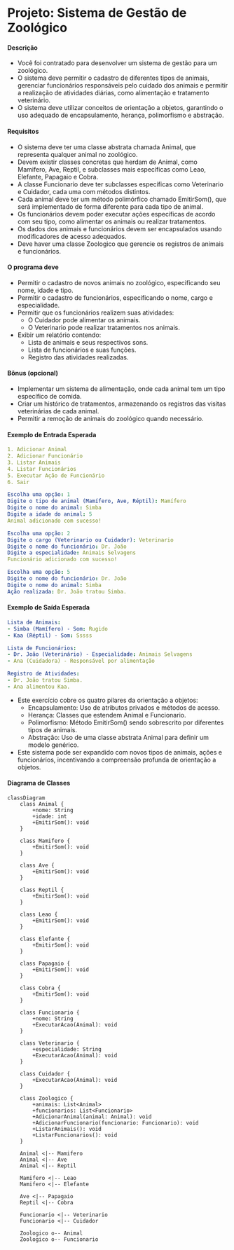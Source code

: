 # Projeto: Sistema de Gestão de Zoológico

#### Descrição

- Você foi contratado para desenvolver um sistema de gestão para um zoológico. 
- O sistema deve permitir o cadastro de diferentes tipos de animais, gerenciar funcionários responsáveis pelo cuidado dos animais e permitir a realização de atividades diárias, como alimentação e tratamento veterinário. 
- O sistema deve utilizar conceitos de orientação a objetos, garantindo o uso adequado de encapsulamento, herança, polimorfismo e abstração.

#### Requisitos

- O sistema deve ter uma classe abstrata chamada Animal, que representa qualquer animal no zoológico.
- Devem existir classes concretas que herdam de Animal, como Mamifero, Ave, Reptil, e subclasses mais específicas como Leao, Elefante, Papagaio e Cobra.
- A classe Funcionario deve ter subclasses específicas como Veterinario e Cuidador, cada uma com métodos distintos.
- Cada animal deve ter um método polimórfico chamado EmitirSom(), que será implementado de forma diferente para cada tipo de animal.
- Os funcionários devem poder executar ações específicas de acordo com seu tipo, como alimentar os animais ou realizar tratamentos.
- Os dados dos animais e funcionários devem ser encapsulados usando modificadores de acesso adequados.
- Deve haver uma classe Zoologico que gerencie os registros de animais e funcionários.

#### O programa deve

- Permitir o cadastro de novos animais no zoológico, especificando seu nome, idade e tipo.
- Permitir o cadastro de funcionários, especificando o nome, cargo e especialidade.
- Permitir que os funcionários realizem suas atividades:
    - O Cuidador pode alimentar os animais.
    - O Veterinario pode realizar tratamentos nos animais.
- Exibir um relatório contendo:
    - Lista de animais e seus respectivos sons.
    - Lista de funcionários e suas funções.
    - Registro das atividades realizadas.

#### Bônus (opcional)

- Implementar um sistema de alimentação, onde cada animal tem um tipo específico de comida.
- Criar um histórico de tratamentos, armazenando os registros das visitas veterinárias de cada animal.
- Permitir a remoção de animais do zoológico quando necessário.

#### Exemplo de Entrada Esperada

~~~yaml
1. Adicionar Animal
2. Adicionar Funcionário
3. Listar Animais
4. Listar Funcionários
5. Executar Ação de Funcionário
6. Sair

Escolha uma opção: 1
Digite o tipo de animal (Mamífero, Ave, Réptil): Mamífero
Digite o nome do animal: Simba
Digite a idade do animal: 5
Animal adicionado com sucesso!

Escolha uma opção: 2
Digite o cargo (Veterinario ou Cuidador): Veterinario
Digite o nome do funcionário: Dr. João
Digite a especialidade: Animais Selvagens
Funcionário adicionado com sucesso!

Escolha uma opção: 5
Digite o nome do funcionário: Dr. João
Digite o nome do animal: Simba
Ação realizada: Dr. João tratou Simba.
~~~

#### Exemplo de Saída Esperada

~~~yaml
Lista de Animais:
- Simba (Mamífero) - Som: Rugido
- Kaa (Réptil) - Som: Sssss

Lista de Funcionários:
- Dr. João (Veterinário) - Especialidade: Animais Selvagens
- Ana (Cuidadora) - Responsável por alimentação

Registro de Atividades:
- Dr. João tratou Simba.
- Ana alimentou Kaa.
~~~

- Este exercício cobre os quatro pilares da orientação a objetos:
    - Encapsulamento: Uso de atributos privados e métodos de acesso.
    - Herança: Classes que estendem Animal e Funcionario.
    - Polimorfismo: Método EmitirSom() sendo sobrescrito por diferentes tipos de animais.
    - Abstração: Uso de uma classe abstrata Animal para definir um modelo genérico.
- Este sistema pode ser expandido com novos tipos de animais, ações e funcionários, incentivando a compreensão profunda de orientação a objetos.

#### Diagrama de Classes

~~~mermaid
classDiagram
    class Animal {
        +nome: String
        +idade: int
        +EmitirSom(): void
    }
    
    class Mamifero {
        +EmitirSom(): void
    }
    
    class Ave {
        +EmitirSom(): void
    }
    
    class Reptil {
        +EmitirSom(): void
    }

    class Leao {
        +EmitirSom(): void
    }

    class Elefante {
        +EmitirSom(): void
    }

    class Papagaio {
        +EmitirSom(): void
    }

    class Cobra {
        +EmitirSom(): void
    }

    class Funcionario {
        +nome: String
        +ExecutarAcao(Animal): void
    }

    class Veterinario {
        +especialidade: String
        +ExecutarAcao(Animal): void
    }

    class Cuidador {
        +ExecutarAcao(Animal): void
    }

    class Zoologico {
        +animais: List<Animal>
        +funcionarios: List<Funcionario>
        +AdicionarAnimal(animal: Animal): void
        +AdicionarFuncionario(funcionario: Funcionario): void
        +ListarAnimais(): void
        +ListarFuncionarios(): void
    }

    Animal <|-- Mamifero
    Animal <|-- Ave
    Animal <|-- Reptil

    Mamifero <|-- Leao
    Mamifero <|-- Elefante

    Ave <|-- Papagaio
    Reptil <|-- Cobra

    Funcionario <|-- Veterinario
    Funcionario <|-- Cuidador

    Zoologico o-- Animal
    Zoologico o-- Funcionario
~~~
